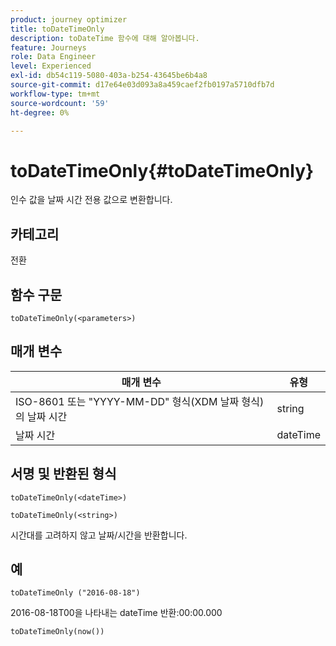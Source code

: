 ```yaml
---
product: journey optimizer
title: toDateTimeOnly
description: toDateTime 함수에 대해 알아봅니다.
feature: Journeys
role: Data Engineer
level: Experienced
exl-id: db54c119-5080-403a-b254-43645be6b4a8
source-git-commit: d17e64e03d093a8a459caef2fb0197a5710dfb7d
workflow-type: tm+mt
source-wordcount: '59'
ht-degree: 0%

---
```


# toDateTimeOnly{#toDateTimeOnly}

인수 값을 날짜 시간 전용 값으로 변환합니다.

## 카테고리

전환

## 함수 구문

`toDateTimeOnly(<parameters>)`

## 매개 변수

| 매개 변수 | 유형 |
|-----------|------------------|
| ISO-8601 또는 &quot;YYYY-MM-DD&quot; 형식(XDM 날짜 형식)의 날짜 시간 | string |
| 날짜 시간 | dateTime |

## 서명 및 반환된 형식

`toDateTimeOnly(<dateTime>)`

`toDateTimeOnly(<string>)`
<!--`toDateTimeOnly(<integer>,<integer>,<integer>)`
`toDateTimeOnly(<integer>,<integer>,<integer>,<integer>,<integer>,<integer>)`-->

시간대를 고려하지 않고 날짜/시간을 반환합니다.

## 예

`toDateTimeOnly ("2016-08-18")`

2016-08-18T00을 나타내는 dateTime 반환:00:00.000

`toDateTimeOnly(now())`

<!--`toDateTimeOnly(2016,8,18,23,17,59)`

Returns 2016-08-18T23:17:59.000.

`toDateTimeOnly(2016,8,18)`

Returns 2016-08-18T00:00:00.000.-->

